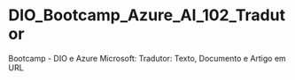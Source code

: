# DIO_Bootcamp_Azure_AI_102_Tradutor
Bootcamp - DIO e Azure Microsoft: Tradutor: Texto, Documento e Artigo em URL
